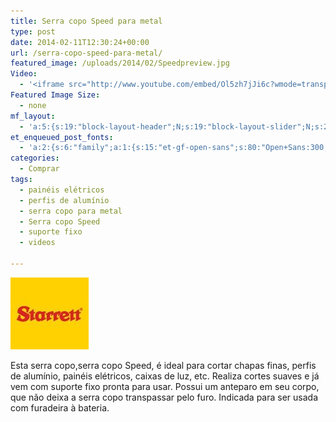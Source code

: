 ```yaml
---
title: Serra copo Speed para metal
type: post
date: 2014-02-11T12:30:24+00:00
url: /serra-copo-speed-para-metal/
featured_image: /uploads/2014/02/Speedpreview.jpg
Video:
  - '<iframe src="http://www.youtube.com/embed/Ol5zh7jJi6c?wmode=transparent" frameborder="0" width="620" height="380"></iframe>'
Featured Image Size:
  - none
mf_layout:
  - 'a:5:{s:19:"block-layout-header";N;s:19:"block-layout-slider";N;s:22:"block-layout-structure";s:10:"full-width";s:25:"block-layout-left_sidebar";s:12:"blog-sidebar";s:26:"block-layout-right_sidebar";s:12:"blog-sidebar";}'
et_enqueued_post_fonts:
  - 'a:2:{s:6:"family";a:1:{s:15:"et-gf-open-sans";s:80:"Open+Sans:300,300italic,regular,italic,600,600italic,700,700italic,800,800italic";}s:6:"subset";a:2:{i:0;s:5:"latin";i:1;s:9:"latin-ext";}}'
categories:
  - Comprar
tags:
  - painéis elétricos
  - perfis de alumínio
  - serra copo para metal
  - Serra copo Speed
  - suporte fixo
  - videos

---
```

[<img loading="lazy" class=" size-full wp-image-1562 alignleft" src="/uploads/2013/11/logo01.jpg" alt="logo01" width="125" height="115" />][1]



Esta serra copo,serra copo Speed, é ideal para cortar chapas finas, perfis de alumínio, painéis elétricos, caixas de luz, etc. Realiza cortes suaves e já vem com suporte fixo pronta para usar. Possui um anteparo em seu corpo, que não deixa a serra copo transpassar pelo furo. Indicada para ser usada com furadeira à bateria.

 [1]: http://www.starrett.com.br/